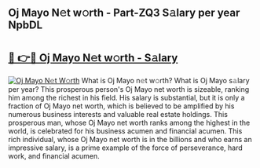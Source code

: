 ## Oj Mayo N𝚎t w𝚘rth - Part-ZQ3 S𝚊lary per year NpbDL

# <h2><a href="http://gc0old.nevu.top/?p=Oj+Mayo">🔗 👉🔴 Oj Mayo N𝚎t w𝚘rth - S𝚊lary</a></h2>

[![Oj Mayo N𝚎t W𝚘rth](https://i.imgur.com/Oavwk0R.jpeg)](http://gc0old.nevu.top/?p=Oj+Mayo)
What is Oj Mayo n𝚎t w𝚘rth? What is Oj Mayo s𝚊lary per year?
This prosperous person's Oj Mayo net worth is sizeable, ranking him among the richest in his field. His salary is substantial, but it is only a fraction of Oj Mayo net worth, which is believed to be amplified by his numerous business interests and valuable real estate holdings. This prosperous man, whose Oj Mayo net worth ranks among the highest in the world, is celebrated for his business acumen and financial acumen. This rich individual, whose Oj Mayo net worth is in the billions and who earns an impressive salary, is a prime example of the force of perseverance, hard work, and financial acumen.
